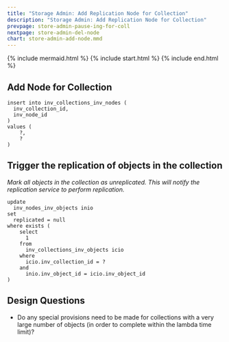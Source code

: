 ```yaml
---
title: "Storage Admin: Add Replication Node for Collection"
description: "Storage Admin: Add Replication Node for Collection"
prevpage: store-admin-pause-ing-for-coll
nextpage: store-admin-del-node
chart: store-admin-add-node.mmd
---
```


{% include mermaid.html %}
{% include start.html %}
{% include end.html %}

## Add Node for Collection
```
insert into inv_collections_inv_nodes (
  inv_collection_id,
  inv_node_id
)
values (
    ?,
    ?
)
```

## Trigger the replication of objects in the collection
_Mark all objects in the collection as unreplicated.  This will notify the replication service to perform replication._

```
update 
  inv_nodes_inv_objects inio
set
  replicated = null
where exists (
    select 
      1
    from 
      inv_collections_inv_objects icio
    where
      icio.inv_collection_id = ?
    and
      inio.inv_object_id = icio.inv_object_id
)
```

## Design Questions

- Do any special provisions need to be made for collections with a very large number of objects (in order to complete within the lambda time limit)?